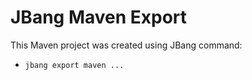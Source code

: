 # JBang Maven Export

This Maven project was created using JBang command:

* `jbang export maven ...`